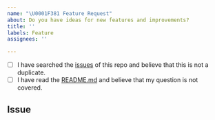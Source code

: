 ```yaml
---
name: "\U0001F381 Feature Request"
about: Do you have ideas for new features and improvements?
title: ''
labels: Feature
assignees: ''

---
```


<!--
  Before submitting the issue please check the boxes below
-->

<!-- Checked checkbox should look like this: [x] -->
- [ ] I have searched the [issues](https://github.com/CommittedTeam/CommitCanvas/issues) of this repo and believe that this is not a duplicate.
- [ ] I have read the [README.md](https://github.com/CommittedTeam/CommitCanvas) and believe that my question is not covered.

## Issue
<!-- Now feel free to write your issue, but please be descriptive! Thank you🙌 ❤️ -->